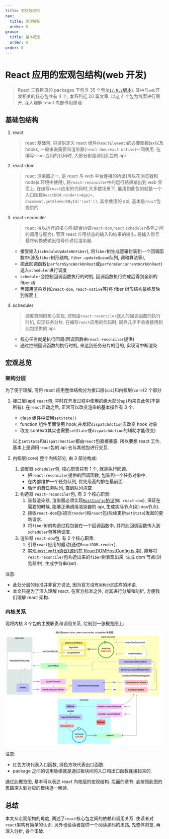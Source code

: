 ```yaml
---
title: 宏观包结构
nav:
  title: 原理解析
  order: 0
group:
  title: 基本概念
  order: 0
order: 0
---
```


# React 应用的宏观包结构(web 开发)

> React 工程目录的 packages 下包含 35 个包([`@17.0.2`版本](https://github.com/facebook/react/tree/v17.0.2)).
> 其中与`web`开发相关的核心包共有 4 个, 本系列近 20 篇文章, 以这 4 个包为线索进行展开, 深入理解 react 内部作用原理.

## 基础包结构

1. react

   > react 基础包, 只提供定义 react 组件(`ReactElement`)的必要函数jsx以及hooks, 一般来说需要和渲染器(`react-dom`,`react-native`)一同使用. 在编写`react`应用的代码时, 大部分都是调用此包的 api.

2. react-dom

   > react 渲染器之一, 是 react 与 web 平台连接的桥梁(可以在浏览器和 nodejs 环境中使用), 将`react-reconciler`中的运行结果输出到 web 界面上. 在编写`react`应用的代码时,大多数场景下, 能用到此包的就是一个入口函数`ReactDOM.render(<App/>, document.getElementById('root'))`, 其余使用的 api, 基本是`react`包提供的.

3. react-reconciler

   > react 得以运行的核心包(综合协调`react-dom`,`react`,`scheduler`各包之间的调用与配合).
   > 管理 react 应用状态的输入和结果的输出. 将输入信号最终转换成输出信号传递给渲染器.

   - 接受输入(`scheduleUpdateOnFiber`), 将`fiber`树生成逻辑封装到一个回调函数中(涉及`fiber`树形结构, `fiber.updateQueue`队列, 调和算法等),
   - 把此回调函数(`performSyncWorkOnRoot`或`performConcurrentWorkOnRoot`)送入`scheduler`进行调度
   - `scheduler`会控制回调函数执行的时机, 回调函数执行完成后得到全新的 fiber 树
   - 再调用渲染器(如`react-dom`, `react-native`等)将 fiber 树形结构最终反映到界面上

4. scheduler

   > 调度机制的核心实现, 控制由`react-reconciler`送入的回调函数的执行时机, 实现任务分片. 在编写`react`应用的代码时, 同样几乎不会直接用到此包提供的 api.

   - 核心任务就是执行回调(回调函数由`react-reconciler`提供)
   - 通过控制回调函数的执行时机, 来达到任务分片的目的, 实现可中断渲染

## 宏观总览

### 架构分层

为了便于理解, 可将 react 应用整体结构分为接口层(`api`)和内核层(`core`)2 个部分

1. 接口层(api)
   `react`包, 平时在开发过程中使用的绝大部分`api`均来自此包(不是所有). 在`react`启动之后, 正常可以改变渲染的基本操作有 3 个.

   - class 组件中使用`setState()`
   - function 组件里面使用 hook,并发起`dispatchAction`去改变 hook 对象
   - 改变 context(其实也需要`setState`或`dispatchAction`的辅助才能改变)

   以上`setState`和`dispatchAction`都由`react`包直接暴露. 所以要想 react 工作, 基本上是调用`react`包的 api 去与其他包进行交互.

2. 内核层(core)
   整个内核部分, 由 3 部分构成:
   1. 调度器
      `scheduler`包, 核心职责只有 1 个, 就是执行回调.
      - 把`react-reconciler`提供的回调函数, 包装到一个任务对象中.
      - 在内部维护一个任务队列, 优先级高的排在最前面.
      - 循环消费任务队列, 直到队列清空.
   2. 构造器
      `react-reconciler`包, 有 3 个核心职责:
      1. 装载渲染器, 渲染器必须实现[`HostConfig`协议](https://github.com/facebook/react/blob/v17.0.2/packages/react-reconciler/README.md#practical-examples)(如: `react-dom`), 保证在需要的时候, 能够正确调用渲染器的 api, 生成实际节点(如: `dom`节点).
      2. 接收`react-dom`包(初次`render`)和`react`包(后续更新`setState`)发起的更新请求.
      3. 将`fiber`树的构造过程包装在一个回调函数中, 并将此回调函数传入到`scheduler`包等待调度.
   3. 渲染器
      `react-dom`包, 有 2 个核心职责:
      1. 引导`react`应用的启动(通过`ReactDOM.render`).
      2. 实现[`HostConfig`协议](https://github.com/facebook/react/blob/v17.0.2/packages/react-reconciler/README.md#practical-examples)([源码在 ReactDOMHostConfig.js 中](https://github.com/facebook/react/blob/v17.0.2/packages/react-dom/src/client/ReactDOMHostConfig.js)), 能够将`react-reconciler`包构造出来的`fiber`树表现出来, 生成 dom 节点(浏览器中), 生成字符串(ssr).

注意:

- 此处分层的标准并非官方说法, 因为官方没有`架构分层`这样的术语.
- 本文只是为了深入理解 react, 在官方标准之外, 对其进行分解和剖析, 方便我们理解 react 架构.

### 内核关系

现将内核 3 个包的主要职责和调用关系, 绘制到一张概览图上:

![](../snapshots//macro-structure/core-packages.png)

注意:

- 红色方块代表入口函数, 绿色方块代表出口函数.
- package 之间的调用脉络就是通过板块间的入口和出口函数连接起来的.

通过此概览图, 基本可以表述 react 内核层的宏观结构. 后面的章节, 会按照此图的思路深入到对应的模块逐一解读.

## 总结

本文从宏观架构的角度, 阐述了`react`核心包之间的依赖和调用关系, 使读者对`react`架构有简单的认识. 另外也给读者提供一个阅读源码的思路, 先整体浏览, 再深入分析, 各个击破.
